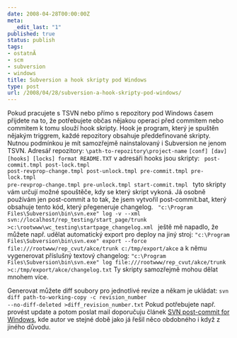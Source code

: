 ```yaml
---
date: 2008-04-28T00:00:00Z
meta:
  _edit_last: "1"
published: true
status: publish
tags:
- ostatnÃ­
- scm
- subversion
- windows
title: Subversion a hook skripty pod Windows
type: post
url: /2008/04/28/subversion-a-hook-skripty-pod-windows/
---
```


Pokud pracujete s TSVN nebo přímo s repozitory pod Windows časem přijdete na to, že potřebujete občas nějakou operaci před commitem nebo commitem k tomu slouží hook skripty. Hook je program, který je spuštěn nějakým triggrem, každé repozitory obsahuje předdefinované skripty. Nutnou podmínkou je mít samozřejmě nainstalovaný i Subversion ne jenom TSVN.
Adresář repozitory: <code>\path-to-repozitory\project-name</code>
<code>[conf] [dav] [hooks] [locks] format README.TXT</code>
v adresáři hooks jsou skripty:
<code>
post-commit.tmpl
post-lock.tmpl
post-revprop-change.tmpl
post-unlock.tmpl
pre-commit.tmpl
pre-lock.tmpl
pre-revprop-change.tmpl
pre-unlock.tmpl
start-commit.tmpl
</code>
tyto skripty vám určují možné spouštěče, kdy se který skript vykoná. Já osobně používám jen post-commit a to tak, že jsem vytvořil post-commit.bat, který obsahuje tento kód, který přegeneruje changelog.
<code>
"c:\Program Files\Subversion\bin\svn.exe" log -v --xml svn://localhost/rep_testing/start_page/trunk &gt;c:\rootwww\wc_testing\startpage_changelog.xml
</code>
ještě mě napadlo, že můžete např. udělat automatický export pro deploy na jiný stroj:
<code>"c:\Program Files\Subversion\bin\svn.exe" export --force file:///rootwww/rep_cvut/akce/trunk c:/tmp/export/akce</code>
a k němu vygenerovat příslušný textový changelog:
<code>"c:\Program Files\Subversion\bin\svn.exe" log file:///rootwww/rep_cvut/akce/trunk &gt;c:/tmp/export/akce/changelog.txt</code>
Ty skripty samozřejmě mohou dělat mnohem více.

Generovat můžete diff soubory pro jednotlivé revize a někam je ukládat:
<code>svn diff path-to-working-copy -c revision_number --no-diff-deleted &gt;diff_revision_number.txt</code>
Pokud potřebujete např. provést update a potom poslat mail doporučuju článek <a href="http://blog.pengoworks.com/index.cfm/2008/2/5/SVN-postcommit-for-Windows">SVN post-commit for Windows</a>, kde autor ve stejné době jako já řešil něco obdobného i když z jiného důvodu.
